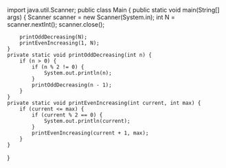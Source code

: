 import java.util.Scanner;
public class Main {
    public static void main(String[] args) {
        Scanner scanner = new Scanner(System.in);
        int N = scanner.nextInt();
        scanner.close();

        printOddDecreasing(N);
        printEvenIncreasing(1, N);
    }
    private static void printOddDecreasing(int n) {
        if (n > 0) {
            if (n % 2 != 0) {
                System.out.println(n);
            }
            printOddDecreasing(n - 1);
        }
    }
    private static void printEvenIncreasing(int current, int max) {
        if (current <= max) {
            if (current % 2 == 0) {
                System.out.println(current);
            }
            printEvenIncreasing(current + 1, max);
        }
    }
}
